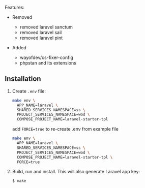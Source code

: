 Features:
- Removed
  - removed laravel sanctum
  - removed laravel sail
  - removed laravel pint

- Added
  - wayofdev/cs-fixer-config
  - phpstan and its extensions


## Installation

1. Create `.env` file:

    ```bash
    make env \
      APP_NAME=laravel \
      SHARED_SERVICES_NAMESPACE=ss \
      PROJECT_SERVICES_NAMESPACE=wod \
      COMPOSE_PROJECT_NAME=laravel-starter-tpl
    ```
   add `FORCE=true` to re-create .env from example file

    ```bash
    make env \
      APP_NAME=laravel \
      SHARED_SERVICES_NAMESPACE=ss \
      PROJECT_SERVICES_NAMESPACE=wod \
      COMPOSE_PROJECT_NAME=laravel-starter-tpl \
      FORCE=true
    ```


2. Build, run and install. This will also generate Laravel app key:

    ```bash
    $ make
    ```
